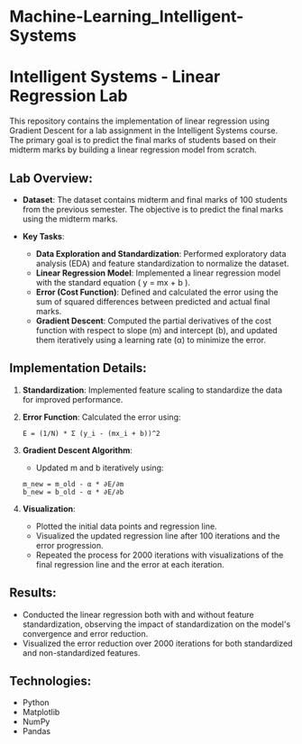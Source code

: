 # Machine-Learning_Intelligent-Systems


# Intelligent Systems - Linear Regression Lab

This repository contains the implementation of linear regression using Gradient Descent for a lab assignment in the Intelligent Systems course. The primary goal is to predict the final marks of students based on their midterm marks by building a linear regression model from scratch.

## Lab Overview:
- **Dataset**: The dataset contains midterm and final marks of 100 students from the previous semester. The objective is to predict the final marks using the midterm marks.
  
- **Key Tasks**:
  - **Data Exploration and Standardization**: Performed exploratory data analysis (EDA) and feature standardization to normalize the dataset.
  - **Linear Regression Model**: Implemented a linear regression model with the standard equation \( y = mx + b \).
  - **Error (Cost Function)**: Defined and calculated the error using the sum of squared differences between predicted and actual final marks.
  - **Gradient Descent**: Computed the partial derivatives of the cost function with respect to slope (m) and intercept (b), and updated them iteratively using a learning rate (α) to minimize the error.
  
## Implementation Details:
1. **Standardization**: Implemented feature scaling to standardize the data for improved performance.
2. **Error Function**: Calculated the error using:
   ```
   E = (1/N) * Σ (y_i - (mx_i + b))^2
   ```
   
3. **Gradient Descent Algorithm**: 
   - Updated m and b iteratively using:

   ```
   m_new = m_old - α * ∂E/∂m
   b_new = b_old - α * ∂E/∂b
   ```
   
4. **Visualization**: 
   - Plotted the initial data points and regression line.
   - Visualized the updated regression line after 100 iterations and the error progression.
   - Repeated the process for 2000 iterations with visualizations of the final regression line and the error at each iteration.

## Results:
- Conducted the linear regression both with and without feature standardization, observing the impact of standardization on the model's convergence and error reduction.
- Visualized the error reduction over 2000 iterations for both standardized and non-standardized features.

## Technologies:
- Python
- Matplotlib
- NumPy
- Pandas

